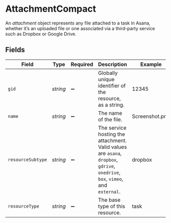 # AttachmentCompact

An *attachment* object represents any file attached to a task in Asana, whether it’s an uploaded file or one associated via a third-party service such as Dropbox or Google Drive.


## Fields

| Field                                                                                                                          | Type                                                                                                                           | Required                                                                                                                       | Description                                                                                                                    | Example                                                                                                                        |
| ------------------------------------------------------------------------------------------------------------------------------ | ------------------------------------------------------------------------------------------------------------------------------ | ------------------------------------------------------------------------------------------------------------------------------ | ------------------------------------------------------------------------------------------------------------------------------ | ------------------------------------------------------------------------------------------------------------------------------ |
| `gid`                                                                                                                          | *string*                                                                                                                       | :heavy_minus_sign:                                                                                                             | Globally unique identifier of the resource, as a string.                                                                       | 12345                                                                                                                          |
| `name`                                                                                                                         | *string*                                                                                                                       | :heavy_minus_sign:                                                                                                             | The name of the file.                                                                                                          | Screenshot.png                                                                                                                 |
| `resourceSubtype`                                                                                                              | *string*                                                                                                                       | :heavy_minus_sign:                                                                                                             | The service hosting the attachment. Valid values are `asana`, `dropbox`, `gdrive`, `onedrive`, `box`, `vimeo`, and `external`. | dropbox                                                                                                                        |
| `resourceType`                                                                                                                 | *string*                                                                                                                       | :heavy_minus_sign:                                                                                                             | The base type of this resource.                                                                                                | task                                                                                                                           |